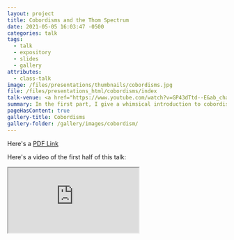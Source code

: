 ```yaml
---
layout: project
title: Cobordisms and the Thom Spectrum
date: 2021-05-05 16:03:47 -0500
categories: talk
tags:
  - talk
  - expository
  - slides
  - gallery
attributes:
  - class-talk
image: /files/presentations/thumbnails/cobordisms.jpg
file: /files/presentations_html/cobordisms/index
talk-venue: <a href="https://www.youtube.com/watch?v=GP43dTtd--E&ab_channel=ManifoldsinMaryland"> MATH734, Algebraic topology 2, UMD, Spring 2021</a>
summary: In the first part, I give a whimsical introduction to cobordisms, what they do for algebraic topologists, and how they come up in mathematics. In the second, I construct the Thom spectrum associated to the cobordism cohomology theory, using the Pontryagin-Thom construction.
pageHasContent: true
gallery-title: Cobordisms
gallery-folder: /gallery/images/cobordism/
---
```

Here's a [PDF Link](/files/presentations/Cobordisms.pdf)

Here's a video of the first half of this talk:
<div class="embed-responsive embed-responsive-16by9">
  <iframe class="embed-responsive-item" src="https://www.youtube.com/watch?v=GP43dTtd--E&ab_channel=ManifoldsinMaryland" allowfullscreen></iframe>
</div>

